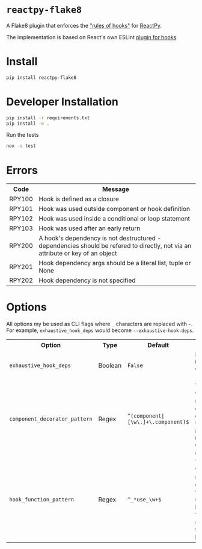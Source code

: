 # `reactpy-flake8`

A Flake8 plugin that enforces the ["rules of hooks"](https://reactjs.org/docs/hooks-rules.html) for [ReactPy](https://github.com/reactive-python/reactpy).

The implementation is based on React's own ESLint [plugin for hooks](https://github.com/facebook/react/tree/master/packages/eslint-plugin-react-hooks).

# Install

```bash
pip install reactpy-flake8
```

# Developer Installation

```bash
pip install -r requirements.txt
pip install -e .
```

Run the tests

```bash
nox -s test
```

# Errors

<table>
    <tr>
        <th>Code</th>
        <th>Message</th>
    </tr>
    <tr>
        <td>RPY100</td>
        <td>Hook is defined as a closure</td>
    </tr>
    <tr>
        <td>RPY101</td>
        <td>Hook was used outside component or hook definition</td>
    </tr>
    <tr>
        <td>RPY102</td>
        <td>Hook was used inside a conditional or loop statement</td>
    </tr>
    <tr>
        <td>RPY103</td>
        <td>Hook was used after an early return</td>
    </tr>
    <tr>
        <td>RPY200</td>
        <td>
            A hook's dependency is not destructured - dependencies should be refered to
            directly, not via an attribute or key of an object
        </td>
    </tr>
    <tr>
        <td>RPY201</td>
        <td>Hook dependency args should be a literal list, tuple or None</td>
    </tr>
    <tr>
        <td>RPY202</td>
        <td>
            Hook dependency is not specified
        </td>
    </tr>
</table>

# Options

All options my be used as CLI flags where `_` characters are replaced with `-`. For
example, `exhaustive_hook_deps` would become `--exhaustive-hook-deps`.

<table>
    <tr>
        <th>Option</th>
        <th>Type</th>
        <th>Default</th>
        <th>Description</th>
    </tr>
    <tr>
        <td><code>exhaustive_hook_deps</code></td>
        <td>Boolean</td>
        <td><code>False</code></td>
        <td>Enable <code>REACTPY2**</code> errors (recommended)</td>
    </tr>
    <tr>
        <td><code>component_decorator_pattern</code></td>
        <td>Regex</td>
        <td><code>^(component|[\w\.]+\.component)$</code></td>
        <td>
            The pattern which should match the component decorators. Useful if
            you import the <code>@component</code> decorator under an alias.
        </td>
    </tr>
    <tr>
        <td><code>hook_function_pattern</code></td>
        <td>Regex</td>
        <td><code>^_*use_\w+$</code></td>
        <td>
            The pattern which should match the name of hook functions. Best used if you
            have existing functions with <code>use_*</code> names that are not hooks.
        </td>
    </tr>
</table>
